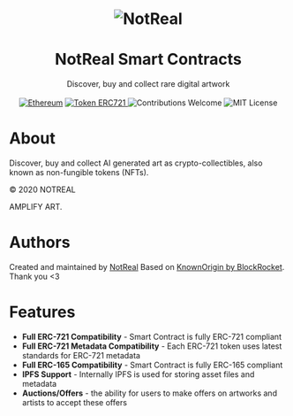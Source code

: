 <h1 align="center">
  <img src="https://notreal.ai/static/android-chrome-512x512.png" srcset="https://notreal.ai/static/android-chrome-512x512.png"
  alt="NotReal"></a>
</h1>

<h1 align="center">NotReal Smart Contracts</h1>
<div align="center">
  Discover, buy and collect rare digital artwork
</div>

<br />

<div align="center">
  <a href="https://www.ethereum.org/" target="_blank"><img src="https://img.shields.io/badge/platform-Ethereum-brightgreen.svg?style=flat-square" alt="Ethereum" /></a>
  <a href="http://erc721.org/" target="_blank"><img src="https://img.shields.io/badge/token-ERC721-ff69b4.svg?style=flat-square" alt="Token ERC721" /> </a>
  <img src="https://img.shields.io/badge/contributions-welcome-orange.svg?style=flat-square" alt="Contributions Welcome" />
  <img src="https://travis-ci.com/notreal/not-real-contracts.svg?branch=master" alt="MIT License" />
  <a href="https://travis-ci.org/notreal/not-real-web3-marketplace" target="_blank"<img src="https://travis-ci.org/notreal/not-real-web3-marketplace.svg?branch=master" /><a/>
</div>


# About

Discover, buy and collect AI generated art as crypto-collectibles, also known as non-fungible tokens (NFTs).

© 2020 NOTREAL

AMPLIFY ART.

# Authors

Created and maintained by [NotReal](https://notreal.ai)
Based on <a href="https://github.com/knownorigin/known-origin-contracts">KnownOrigin by BlockRocket</a>. Thank you <3

# Features
* **Full ERC-721 Compatibility** - Smart Contract is fully ERC-721 compliant
* **Full ERC-721 Metadata Compatibility** - Each ERC-721 token uses latest standards for ERC-721 metadata
* **Full ERC-165 Compatibility** - Smart Contract is fully ERC-165 compliant
* **IPFS Support** - Internally IPFS is used for storing asset files and metadata
* **Auctions/Offers** - the ability for users to make offers on artworks and artists to accept these offers

